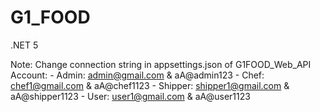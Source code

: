# G1_FOOD

.NET 5

Note:
	Change connection string in appsettings.json of G1FOOD_Web_API
Account:
	- Admin:   admin@gmail.com    & aA@admin123
	- Chef:    chef1@gmail.com    & aA@chef1123
	- Shipper: shipper1@gmail.com & aA@shipper1123
	- User:    user1@gmail.com    & aA@user1123